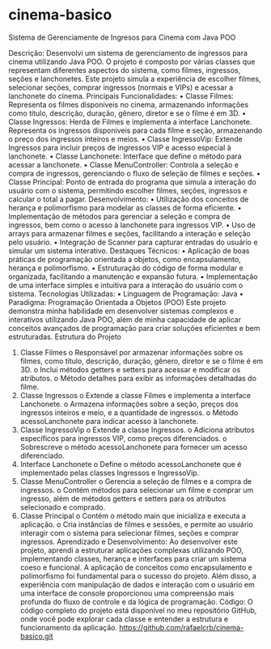 # cinema-basico
Sistema de Gerenciamente de Ingresos para Cinema com Java POO

Descrição: Desenvolvi um sistema de gerenciamento de ingressos para cinema utilizando Java POO. O projeto é composto por várias classes que representam diferentes aspectos do sistema, como filmes, ingressos, seções e lanchonetes. Este projeto simula a experiência de escolher filmes, selecionar seções, comprar ingressos (normais e VIPs) e acessar a lanchonete do cinema.
Principais Funcionalidades:
•	Classe Filmes: Representa os filmes disponíveis no cinema, armazenando informações como título, descrição, duração, gênero, diretor e se o filme é em 3D.
•	Classe Ingressos: Herda de Filmes e implementa a interface Lanchonete. Representa os ingressos disponíveis para cada filme e seção, armazenando o preço dos ingressos inteiros e meios.
•	Classe IngressoVip: Extende Ingressos para incluir preços de ingressos VIP e acesso especial à lanchonete.
•	Classe Lanchonete: Interface que define o método para acessar a lanchonete.
•	Classe MenuController: Controla a seleção e compra de ingressos, gerenciando o fluxo de seleção de filmes e seções.
•	Classe Principal: Ponto de entrada do programa que simula a interação do usuário com o sistema, permitindo escolher filmes, seções, ingressos e calcular o total a pagar.
Desenvolvimento:
•	Utilização dos conceitos de herança e polimorfismo para modelar as classes de forma eficiente.
•	Implementação de métodos para gerenciar a seleção e compra de ingressos, bem como o acesso à lanchonete para ingressos VIP.
•	Uso de arrays para armazenar filmes e seções, facilitando a interação e seleção pelo usuário.
•	Integração de Scanner para capturar entradas do usuário e simular um sistema interativo.
Destaques Técnicos:
•	Aplicação de boas práticas de programação orientada a objetos, como encapsulamento, herança e polimorfismo.
•	Estruturação do código de forma modular e organizada, facilitando a manutenção e expansão futura.
•	Implementação de uma interface simples e intuitiva para a interação do usuário com o sistema.
Tecnologias Utilizadas:
•	Linguagem de Programação: Java
•	Paradigma: Programação Orientada a Objetos (POO)
Este projeto demonstra minha habilidade em desenvolver sistemas complexos e interativos utilizando Java POO, além de minha capacidade de aplicar conceitos avançados de programação para criar soluções eficientes e bem estruturadas.
Estrutura do Projeto
1.	Classe Filmes
o	Responsável por armazenar informações sobre os filmes, como título, descrição, duração, gênero, diretor e se o filme é em 3D.
o	Inclui métodos getters e setters para acessar e modificar os atributos.
o	Método detalhes para exibir as informações detalhadas do filme.
2.	Classe Ingressos
o	Extende a classe Filmes e implementa a interface Lanchonete.
o	Armazena informações sobre a seção, preços dos ingressos inteiros e meio, e a quantidade de ingressos.
o	Método acessoLanchonete para indicar acesso à lanchonete.
3.	Classe IngressoVip
o	Extende a classe Ingressos.
o	Adiciona atributos específicos para ingressos VIP, como preços diferenciados.
o	Sobrescreve o método acessoLanchonete para fornecer um acesso diferenciado.
4.	Interface Lanchonete
o	Define o método acessoLanchonete que é implementado pelas classes Ingressos e IngressoVip.
5.	Classe MenuController
o	Gerencia a seleção de filmes e a compra de ingressos.
o	Contém métodos para selecionar um filme e comprar um ingresso, além de métodos getters e setters para os atributos selecionado e comprado.
6.	Classe Principal
o	Contém o método main que inicializa e executa a aplicação.
o	Cria instâncias de filmes e sessões, e permite ao usuário interagir com o sistema para selecionar filmes, seções e comprar ingressos.
Aprendizado e Desenvolvimento:
Ao desenvolver este projeto, aprendi a estruturar aplicações complexas utilizando POO, implementando classes, herança e interfaces para criar um sistema coeso e funcional. A aplicação de conceitos como encapsulamento e polimorfismo foi fundamental para o sucesso do projeto. Além disso, a experiência com manipulação de dados e interação com o usuário em uma interface de console proporcionou uma compreensão mais profunda do fluxo de controle e da lógica de programação.
Código:
O código completo do projeto está disponível no meu repositório GitHub, onde você pode explorar cada classe e entender a estrutura e funcionamento da aplicação.
https://github.com/rafaelcrb/cinema-basico.git

